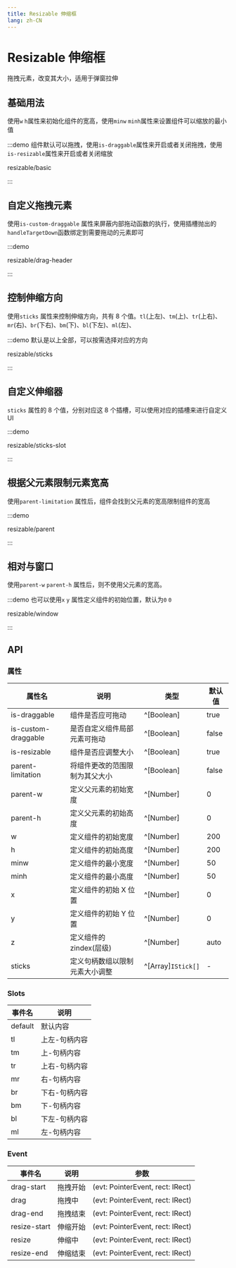 ```yaml
---
title: Resizable 伸缩框
lang: zh-CN
---
```


# Resizable 伸缩框

拖拽元素，改变其大小，适用于弹窗拉伸

## 基础用法

使用`w` `h`属性来初始化组件的宽高，使用`minw` `minh`属性来设置组件可以缩放的最小值

:::demo 组件默认可以拖拽，使用`is-draggable`属性来开启或者关闭拖拽，使用`is-resizable`属性来开启或者关闭缩放

resizable/basic

:::

## 自定义拖拽元素

使用`is-custom-draggable` 属性来屏蔽内部拖动函数的执行，使用插槽抛出的`handleTargetDown`函数绑定到需要拖动的元素即可

:::demo

resizable/drag-header

:::

## 控制伸缩方向

使用`sticks` 属性来控制伸缩方向，共有 8 个值。`tl`(上左)、`tm`(上)、`tr`(上右)、`mr`(右)、`br`(下右)、`bm`(下)、`bl`(下左)、`ml`(左)、

:::demo 默认是以上全部，可以按需选择对应的方向

resizable/sticks

:::

## 自定义伸缩器

`sticks` 属性的 8 个值，分别对应这 8 个插槽，可以使用对应的插槽来进行自定义 UI

:::demo

resizable/sticks-slot

:::

## 根据父元素限制元素宽高

使用`parent-limitation` 属性后，组件会找到父元素的宽高限制组件的宽高

:::demo

resizable/parent

:::

## 相对与窗口

使用`parent-w` `parent-h` 属性后，则不使用父元素的宽高。

:::demo 也可以使用`x` `y` 属性定义组件的初始位置，默认为`0` `0`

resizable/window

:::

## API

### 属性

| 属性名              | 说明                           | 类型               | 默认值 |
| ------------------- | ------------------------------ | ------------------ | ------ |
| is-draggable        | 组件是否应可拖动               | ^[Boolean]         | true   |
| is-custom-draggable | 是否自定义组件局部元素可拖动   | ^[Boolean]         | false  |
| is-resizable        | 组件是否应调整大小             | ^[Boolean]         | true   |
| parent-limitation   | 将组件更改的范围限制为其父大小 | ^[Boolean]         | false  |
| parent-w            | 定义父元素的初始宽度           | ^[Number]          | 0      |
| parent-h            | 定义父元素的初始高度           | ^[Number]          | 0      |
| w                   | 定义组件的初始宽度             | ^[Number]          | 200    |
| h                   | 定义组件的初始高度             | ^[Number]          | 200    |
| minw                | 定义组件的最小宽度             | ^[Number]          | 50     |
| minh                | 定义组件的最小高度             | ^[Number]          | 50     |
| x                   | 定义组件的初始 X 位置          | ^[Number]          | 0      |
| y                   | 定义组件的初始 Y 位置          | ^[Number]          | 0      |
| z                   | 定义组件的 zindex(层级)        | ^[Number]          | auto   |
| sticks              | 定义句柄数组以限制元素大小调整 | ^[Array]`IStick[]` | -      |

### Slots

| 事件名  | 说明          |
| ------- | ------------- |
| default | 默认内容      |
| tl      | 上左-句柄内容 |
| tm      | 上-句柄内容   |
| tr      | 上右-句柄内容 |
| mr      | 右-句柄内容   |
| br      | 下右-句柄内容 |
| bm      | 下-句柄内容   |
| bl      | 下左-句柄内容 |
| ml      | 左-句柄内容   |

### Event

| 事件名       | 说明     | 参数                             |
| ------------ | -------- | -------------------------------- |
| drag-start   | 拖拽开始 | (evt: PointerEvent, rect: IRect) |
| drag         | 拖拽中   | (evt: PointerEvent, rect: IRect) |
| drag-end     | 拖拽结束 | (evt: PointerEvent, rect: IRect) |
| resize-start | 伸缩开始 | (evt: PointerEvent, rect: IRect) |
| resize       | 伸缩中   | (evt: PointerEvent, rect: IRect) |
| resize-end   | 伸缩结束 | (evt: PointerEvent, rect: IRect) |

